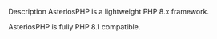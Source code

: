 Description
AsteriosPHP is a lightweight PHP 8.x framework. 

AsteriosPHP is fully PHP 8.1 compatible.